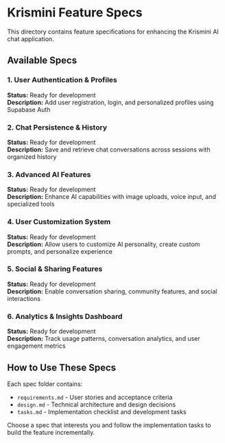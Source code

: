 # Krismini Feature Specs

This directory contains feature specifications for enhancing the Krismini AI chat application.

## Available Specs

### 1. User Authentication & Profiles
**Status:** Ready for development  
**Description:** Add user registration, login, and personalized profiles using Supabase Auth

### 2. Chat Persistence & History
**Status:** Ready for development  
**Description:** Save and retrieve chat conversations across sessions with organized history

### 3. Advanced AI Features
**Status:** Ready for development  
**Description:** Enhance AI capabilities with image uploads, voice input, and specialized tools

### 4. User Customization System
**Status:** Ready for development  
**Description:** Allow users to customize AI personality, create custom prompts, and personalize experience

### 5. Social & Sharing Features
**Status:** Ready for development  
**Description:** Enable conversation sharing, community features, and social interactions

### 6. Analytics & Insights Dashboard
**Status:** Ready for development  
**Description:** Track usage patterns, conversation analytics, and user engagement metrics

## How to Use These Specs

Each spec folder contains:
- `requirements.md` - User stories and acceptance criteria
- `design.md` - Technical architecture and design decisions  
- `tasks.md` - Implementation checklist and development tasks

Choose a spec that interests you and follow the implementation tasks to build the feature incrementally.